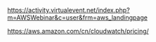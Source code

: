 https://activity.virtualevent.net/index.php?m=AWSWebinar&c=user&frm=aws_landingpage

https://aws.amazon.com/cn/cloudwatch/pricing/
